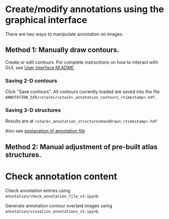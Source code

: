 # Create/modify annotations using the graphical interface

There are two ways to manipulate annotation on images.

## Method 1: Manually draw contours.

Create or edit contours. For complete instructions on how to interact with GUI, see [User Interface README](../gui/README.md).

### Saving 2-D contours

Click "Save contours". All contours currently loaded are saved into the file `ANNOTATION_DIR/<stack>/<stack>_annotation_contours_<timestamp>.hdf`.

### Saving 3-D structures

Results are at `<stack>_annotation_structuresHanddrawn_<timestamp>.hdf`

Also see [explanation of annotation file](FileOrganization.md)

## Method 2: Manual adjustment of pre-built atlas structures.


# Check annotation content

Check annotation entries using `annotation/check_annotation_file_v3.ipynb`.

Generate annotation contour overlaid images using `annotation/visualize_annotations_v5.ipynb`.
